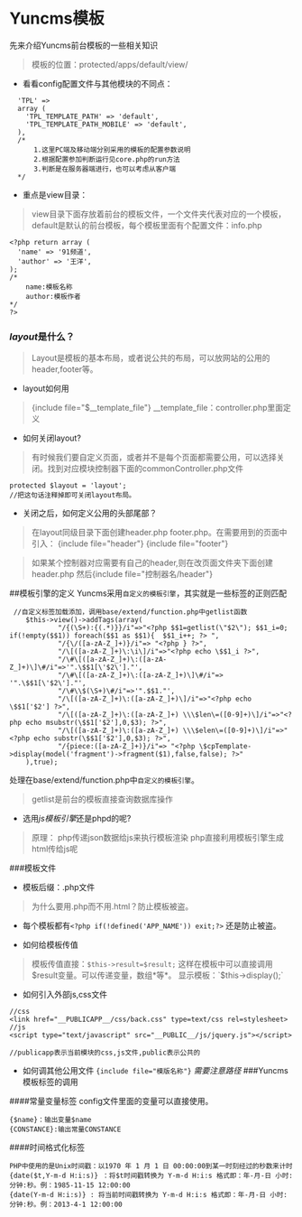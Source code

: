 Yuncms模板
=================
先来介绍Yuncms前台模板的一些相关知识

> 模板的位置：protected/apps/default/view/

 - 看看config配置文件与其他模块的不同点：
```
  'TPL' => 
  array (
    'TPL_TEMPLATE_PATH' => 'default',
    'TPL_TEMPLATE_PATH_MOBILE' => 'default',
  ),
  /*
	  1.这里PC端及移动端分别采用的模板的配置参数说明
	  2.根据配置参加判断运行见core.php的run方法
	  3.判断是在服务器端进行，也可以考虑从客户端
  */
```

 - 重点是view目录：

> view目录下面存放着前台的模板文件，一个文件夹代表对应的一个模板，default是默认的前台模板，每个模板里面有个配置文件：info.php

```
<?php return array (
  'name' => '91频道',
  'author' => '王洋',
);
/*
	name:模板名称
	author:模板作者
*/ 
?>
```

### ***layout*是什么？**


> Layout是模板的基本布局，或者说公共的布局，可以放网站的公用的header,footer等。

 - layout如何用
 >{include file="$__template_file"} 
 >__template_file：controller.php里面定义

 - 如何关闭layout?

> 有时候我们要自定义页面，或者并不是每个页面都需要公用，可以选择关闭。找到对应模块控制器下面的commonController.php文件
```
protected $layout = 'layout';
//把这句话注释掉即可关闭layout布局。
```

 - 关闭之后，如何定义公用的头部尾部？

> 在layout同级目录下面创建header.php  footer.php。在需要用到的页面中引入：
>  {include file="header"}
>    {include file="footer"}

>如果某个控制器对应需要有自己的header,则在改页面文件夹下面创建header.php
然后{include file="控制器名/header"}

##模板引擎的定义
Yuncms采用`自定义的模板引擎`，其实就是一些标签的正则匹配

```
 //自定义标签加载添加，调用base/extend/function.php中getlist函数
    $this->view()->addTags(array(
    		"/{(\S+):{(.*)}}/i"=>"<?php $$1=getlist(\"$2\"); $$1_i=0; if(!empty($$1)) foreach($$1 as $$1){  $$1_i++; ?> ",
    		"/{\/([a-zA-Z_]+)}/i"=> "<?php } ?>",
    		"/\[([a-zA-Z_]+)\:\i\]/i"=>"<?php echo \$$1_i ?>",
    		"/\#\[([a-zA-Z_]+)\:([a-zA-Z_]+)\]\#/i"=>'".\$$1[\'$2\']."',
    		"/\#\[([a-zA-Z_]+)\:([a-zA-Z_]+)\]\#/i"=> '".\$$1[\'$2\']."',
    		"/\#\\$(\S+)\#/i"=>'".$$1."',
    		"/\[([a-zA-Z_]+)\:([a-zA-Z_]+)\]/i"=>"<?php echo \$$1['$2'] ?>",
    		"/\[([a-zA-Z_]+)\:([a-zA-Z_]+) \\\$len\=([0-9]+)\]/i"=>"<?php echo msubstr(\$$1['$2'],0,$3); ?>",
    		"/\[([a-zA-Z_]+)\:([a-zA-Z_]+) \\\$elen\=([0-9]+)\]/i"=>"<?php echo substr(\$$1['$2'],0,$3); ?>",
    		"/{piece:([a-zA-Z_]+)}/i"=> "<?php \$cpTemplate->display(model('fragment')->fragment($1),false,false); ?>"
    ),true);
```
处理在base/extend/function.php中`自定义的模板引擎`。
>getlist是前台的模板直接查询数据库操作

+ 选用*js模板引擎*还是phpd的呢?

> 原理：
> php传递json数据给js来执行模板渲染
> php直接利用模板引擎生成html传给js呢

###模板文件
 - 模板后缀：.php文件
 >为什么要用.php而不用.html？防止模板被盗。

 - 每个模板都有`<?php if(!defined('APP_NAME')) exit;?>`
还是防止被盗。


 - 如何给模板传值
 

> 模板传值直接：`$this->result=$result;`
> 这样在模板中可以直接调用$result变量。可以传递变量，数组*等*。
> 显示模板：`$this->display();`
  
- 如何引入外部js,css文件
```
//css
<link href="__PUBLICAPP__/css/back.css" type=text/css rel=stylesheet>
//js
<script type="text/javascript" src="__PUBLIC__/js/jquery.js"></script>

//publicapp表示当前模块的css,js文件,public表示公共的
```

 - 如何调其他公用文件
`{include file="模版名称"}`     *需要注意路径*
###Yuncms模板标签的调用

####常量变量标签
config文件里面的变量可以直接使用。
```
{$name}：输出变量$name
{CONSTANCE}:输出常量CONSTANCE
```


####时间格式化标签

```
PHP中使用的是Unix时间戳：以1970 年 1 月 1 日 00:00:00到某一时刻经过的秒数来计时
{date($t,Y-m-d H:i:s)} ：将$t时间戳转换为 Y-m-d H:i:s 格式即：年-月-日 小时:分钟:秒。例：1985-11-15 12:00:00
{date(Y-m-d H:i:s)} : 将当前时间戳转换为 Y-m-d H:i:s 格式即：年-月-日 小时:分钟:秒。例：2013-4-1 12:00:00
```